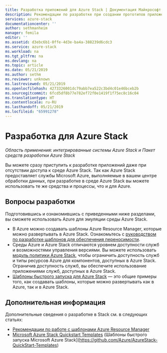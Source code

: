 ```yaml
---
title: Разработка приложений для Azure Stack | Документация Майкрософт
description: Рекомендации по разработке при создании прототипов приложений в Azure Stack.
services: azure-stack
documentationcenter: ''
author: sethmanheim
manager: femila
editor: ''
ms.assetid: d3ebc6b1-0ffe-4d3e-ba4a-388239d6cdc3
ms.service: azure-stack
ms.workload: na
ms.tgt_pltfrm: na
ms.devlang: na
ms.topic: article
ms.date: 05/21/2019
ms.author: sethm
ms.reviewer: unknown
ms.lastreviewed: 05/21/2019
ms.openlocfilehash: 4273326001dc79abb7ea522c3bd4c01e46bceb2b
ms.sourcegitcommit: 6fcd5df8b77e782ef72f0e1419f1f75ec8c16c04
ms.translationtype: HT
ms.contentlocale: ru-RU
ms.lasthandoff: 05/21/2019
ms.locfileid: "65991278"
---
```

# <a name="develop-for-azure-stack"></a>Разработка для Azure Stack

*Область применения: интегрированные системы Azure Stack и Пакет средств разработки Azure Stack*

Вы можете сразу приступить к разработке приложений даже при отсутствии доступа к среде Azure Stack. Так как Azure Stack предоставляет службы Microsoft Azure, выполняемые в вашем центре обработки данных, при разработке в среде Azure Stack вы можете использовать те же средства и процессы, что и для Azure.

## <a name="development-considerations"></a>Вопросы разработки

Подготовившись и ознакомившись с приведенными ниже разделами, вы сможете использовать Azure для эмуляции среды Azure Stack.

* В Azure можно создавать шаблоны Azure Resource Manager, которые можно развертывать в Azure Stack. Ознакомьтесь с [руководством по разработке шаблонов для обеспечения переносимости](azure-stack-develop-templates.md).
* Среды Azure и Azure Stack отличаются уровнем доступности служб и возможностями управления версиями. Вы можете использовать [модуль политики Azure Stack](azure-stack-policy-module.md), чтобы ограничить доступность служб и типы ресурсов Azure для компонентов, доступных в Azure Stack. Ограничив доступность служб, вы обеспечите использование приложениями служб, доступных в Azure Stack.
* [Шаблоны быстрого запуска для Azure Stack](https://github.com/Azure/AzureStack-QuickStart-Templates) — это общие примеры того, как создавать шаблоны, которые можно развертывать как в Azure, так и в Azure Stack.

## <a name="next-steps"></a>Дополнительная информация

Дополнительные сведения о разработке в Stack см. в следующих статьях:

* [Рекомендации по работе с шаблонами Azure Resource Manager](azure-stack-develop-templates.md)
* [Microsoft Azure Stack Quickstart Templates](https://github.com/Azure/AzureStack-QuickStart-Templates) (Шаблоны быстрого запуска Microsoft Azure Stack](https://github.com/Azure/AzureStack-QuickStart-Templates)